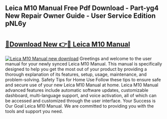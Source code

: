 ## Leica M10 Manual Free Pdf Download - Part-yg4 New Repair Owner Guide - User Service Edition pNL6y

# <h2><a href="http://bc45631.oget.top/?id=Leica+M10+Manual">🔗Download New 👉🔴 Leica M10 Manual</a></h2>

[![Leica M10 Manual new download](https://i.imgur.com/5g1atiW.png)](http://bc45631.oget.top/?id=Leica+M10+Manual)
Greetings and welcome to the user manual for your newly synced Leica M10 Manual. This manual is specifically designed to help you get the most out of your product by providing a thorough explanation of its features, setup, usage, maintenance, and problem-solving. Safety Tips for Home Use Follow these tips to ensure safe and secure use of your new Leica M10 Manual at home. Leica M10 Manual advanced features include automatic software updates, customizable dashboard, multi-language support, and voice activation, all of which can be accessed and customized through the user interface. Your Success is Our Goal Leica M10 Manual. We are committed to providing you with the tools and support you need.
